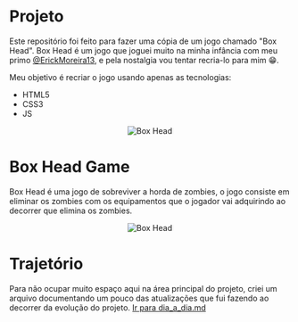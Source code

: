 # Projeto

Este repositório foi feito para fazer uma cópia de um jogo chamado "Box Head". Box Head é um jogo que joguei muito na minha infância com meu primo [@ErickMoreira13](http://github.com/ErickMoreira13), e pela nostalgia vou tentar recria-lo para mim 😁.

Meu objetivo é recriar o jogo usando apenas as tecnologias:

- HTML5
- CSS3
- JS

<div align="center">

![Box Head](https://www2.minijuegosgratis.com/v3/games/thumbnails/8333_1.jpg)

</div>

# Box Head Game

Box Head é uma jogo de sobreviver a horda de zombies, o jogo consiste em eliminar os zombies com os equipamentos que o jogador vai adquirindo ao decorrer que elimina os zombies.

<div align="center">

![Box Head](https://img.ibxk.com.br/2011/11/programas/866320510104958.jpg)

</div>

# Trajetório

Para não ocupar muito espaço aqui na área principal do projeto, criei um arquivo documentando um pouco das atualizações que fui fazendo ao decorrer da evolução do projeto. [Ir para dia_a_dia.md](./doc_images/doc_project.md)
